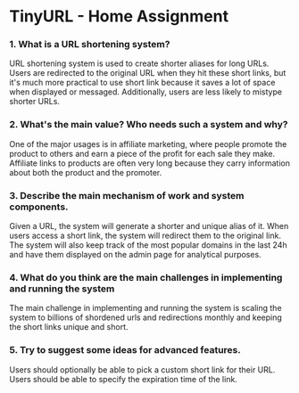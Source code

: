 # TinyURL - Home Assignment

### 1. What is a URL shortening system?
URL shortening system is used to create shorter aliases for long URLs. Users are redirected to the original URL when they hit these short links, but it's much more practical to use short link because it saves a lot of space when displayed or messaged. Additionally, users are less likely to mistype shorter URLs.

### 2. What's the main value? Who needs such a system and why?
One of the major usages is in affiliate marketing, where people promote the product to others and earn a piece of the profit for each sale they make. Affiliate links to products are often very long because they carry information about both the product and the promoter.

### 3. Describe the main mechanism of work and system components.
Given a URL, the system will generate a shorter and unique alias of it. When users access a short link, the system will redirect them to the original link. The system will also keep track of the most popular domains in the last 24h and have them displayed on the admin page for analytical purposes.

### 4. What do you think are the main challenges in implementing and running the system 
The main challenge in implementing and running the system is scaling the system to billions of shordened urls and redirections monthly and keeping the short links unique and short.

### 5. Try to suggest some ideas for advanced features.
Users should optionally be able to pick a custom short link for their URL.
Users should be able to specify the expiration time of the link.
